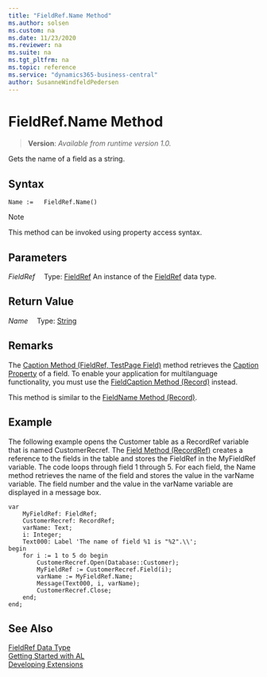 ```yaml
---
title: "FieldRef.Name Method"
ms.author: solsen
ms.custom: na
ms.date: 11/23/2020
ms.reviewer: na
ms.suite: na
ms.tgt_pltfrm: na
ms.topic: reference
ms.service: "dynamics365-business-central"
author: SusanneWindfeldPedersen
---
```

[//]: # (START>DO_NOT_EDIT)
[//]: # (IMPORTANT:Do not edit any of the content between here and the END>DO_NOT_EDIT.)
[//]: # (Any modifications should be made in the .xml files in the ModernDev repo.)
# FieldRef.Name Method
> **Version**: _Available from runtime version 1.0._

Gets the name of a field as a string.


## Syntax
```
Name :=   FieldRef.Name()
```
> [!NOTE]
> This method can be invoked using property access syntax.

## Parameters
*FieldRef*
&emsp;Type: [FieldRef](fieldref-data-type.md)
An instance of the [FieldRef](fieldref-data-type.md) data type.

## Return Value
*Name*
&emsp;Type: [String](../string/string-data-type.md)



[//]: # (IMPORTANT: END>DO_NOT_EDIT)

## Remarks

The [Caption Method \(FieldRef, TestPage Field\)](fieldref-caption-method.md) method retrieves the [Caption Property](../../properties/devenv-caption-property.md) of a field. To enable your application for multilanguage functionality, you must use the [FieldCaption Method \(Record\)](../../methods-auto/record/record-fieldcaption-method.md) instead.  

This method is similar to the [FieldName Method \(Record\)](../record/record-fieldname-method.md).  

## Example

The following example opens the Customer table as a RecordRef variable that is named CustomerRecref. The [Field Method \(RecordRef\)](../recordref/recordref-field-method.md) creates a reference to the fields in the table and stores the FieldRef in the MyFieldRef variable. The code loops through field 1 through 5. For each field, the Name method retrieves the name of the field and stores the value in the varName variable. The field number and the value in the varName variable are displayed in a message box.

```al
var
    MyFieldRef: FieldRef;
    CustomerRecref: RecordRef;
    varName: Text;
    i: Integer;
    Text000: Label 'The name of field %1 is "%2".\\';
begin
    for i := 1 to 5 do begin  
        CustomerRecref.Open(Database::Customer);  
        MyFieldRef := CustomerRecref.Field(i);  
        varName := MyFieldRef.Name;  
        Message(Text000, i, varName);  
        CustomerRecref.Close;  
    end;  
end;
```  

## See Also
[FieldRef Data Type](fieldref-data-type.md)  
[Getting Started with AL](../../devenv-get-started.md)  
[Developing Extensions](../../devenv-dev-overview.md)